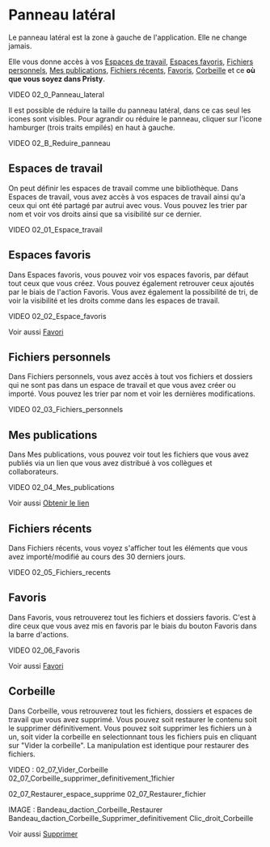 # Panneau latéral

Le panneau latéral est la zone à gauche de l'application. Elle ne change jamais.

Elle vous donne accès à vos [Espaces de travail](#espaces-de-travail), [Espaces favoris](#espaces-favoris), [Fichiers personnels](#fichiers-personnels), [Mes publications](#mes-publications), [Fichiers récents](#fichiers-recents), [Favoris](#favoris), [Corbeille](#corbeille) et ce **où que vous soyez dans Pristy**.

VIDEO 02_0_Panneau_lateral

Il est possible de réduire la taille du panneau latéral, dans ce cas seul les icones sont visibles.
Pour agrandir ou réduire le panneau, cliquer sur l'icone hamburger (trois traits empilés) en haut à gauche.

VIDEO 02_B_Reduire_panneau

## Espaces de travail
On peut définir les espaces de travail comme une bibliothèque.
Dans Espaces de travail, vous avez accès à vos espaces de travail ainsi qu'a ceux qui ont été partagé par autrui avec vous. Vous pouvez les trier par nom et voir vos droits ainsi que sa visibilité sur ce dernier.

VIDEO 02_01_Espace_travail

## Espaces favoris
Dans Espaces favoris, vous pouvez voir vos espaces favoris, par défaut tout ceux que vous créez. Vous pouvez également retrouver ceux ajoutés par le biais de l'action Favoris. Vous avez également la possibilité de tri, de voir la visibilité et les droits comme dans les espaces de travail.

VIDEO 02_02_Espace_favoris

Voir aussi [Favori](../bandeau-actions/#favori)

## Fichiers personnels
Dans Fichiers personnels, vous avez accès à tout vos fichiers et dossiers qui ne sont pas dans un espace de travail et que vous avez créer ou importé. Vous pouvez les trier par nom et voir les dernières modifications.

VIDEO 02_03_Fichiers_personnels

## Mes publications
Dans Mes publications, vous pouvez voir tout les fichiers que vous avez publiés via un lien que vous avez distribué à vos collègues et collaborateurs.

VIDEO 02_04_Mes_publications

Voir aussi [Obtenir le lien](../bandeau-actions/#obtenir-le-lien)

## Fichiers récents
Dans Fichiers récents, vous voyez s'afficher tout les éléments que vous avez importé/modifié au cours des 30 derniers jours.

VIDEO 02_05_Fichiers_recents

## Favoris
Dans Favoris, vous retrouverez tout les fichiers et dossiers favoris. C'est à dire ceux que vous avez mis en favoris par le biais du bouton Favoris dans la barre d'actions.

VIDEO 02_06_Favoris

Voir aussi [Favori](../bandeau-actions/#favori)

## Corbeille
Dans Corbeille, vous retrouverez tout les fichiers, dossiers et espaces de travail que vous avez supprimé. Vous pouvez soit restaurer le contenu soit le supprimer définitivement.
Vous pouvez soit supprimer les fichiers un à un, soit vider la corbeille en selectionnant tous les fichiers puis en cliquant sur "Vider la corbeille". La manipulation est identique pour restaurer des fichiers.

VIDEO :
02_07_Vider_Corbeille
02_07_Corbeille_supprimer_definitivement_1fichier

02_07_Restaurer_espace_supprime
02_07_Restaurer_fichier

IMAGE :
Bandeau_daction_Corbeille_Restaurer
Bandeau_daction_Corbeille_Supprimer_definitivement
Clic_droit_Corbeille

Voir aussi [Supprimer](../bandeau-actions/#Supprimer)
